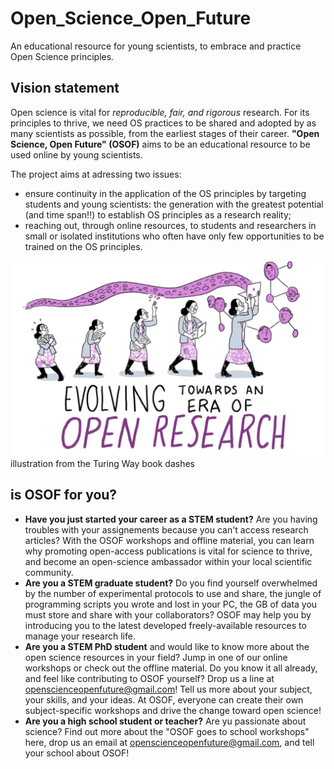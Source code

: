# Open_Science_Open_Future
An educational resource for young scientists, to embrace and practice Open Science principles.

## Vision statement

Open science is vital for _reproducible, fair, and rigorous_ research. For its principles to thrive, we need OS practices to be shared and adopted by as many scientists as possible, from the earliest stages of their career. 
**"Open Science, Open Future" (OSOF)** aims to be an educational resource to be used online by young scientists.

The project aims at adressing two issues:
- ensure continuity in the application of the OS principles by targeting students and young scientists: the generation with the greatest potential (and time span!!) to establish OS principles as a research reality;
- reaching out, through online resources, to students and researchers in small or isolated institutions who often have only few opportunities to be trained on the OS principles.

![[Illustrations from the Turing Way book dashes - Zenodo](https://zenodo.org/record/3695300#.Yl20yigzZPY)](images/open_way.PNG)
illustration from the Turing Way book dashes

## is OSOF for you?

- **Have you just started your career as a STEM student?** Are you having troubles with your assignements because you can't access research articles? With the OSOF workshops and offline material, you can learn why promoting open-access publications is vital for science to thrive, and become an open-science ambassador within your local scientific community. 
- **Are you a STEM graduate student?** Do you find yourself overwhelmed by the number of experimental protocols to use and share, the jungle of programming scripts you wrote and lost in your PC, the GB of data you must store and share with your collaborators? OSOF may help you by introducing you to the latest developed freely-available resources to manage your research life.
- **Are you a STEM PhD student** and would like to know more about the open science resources in your field? Jump in one of our online workshops or check out the offline material. Do you know it all already, and feel like contributing to OSOF yourself? Drop us a line at openscienceopenfuture@gmail.com! Tell us more about your subject, your skills, and your ideas. At OSOF, everyone can create their own subject-specific workshops and drive the change toward open science!
- **Are you a high school student or teacher?** Are yu passionate about science? Find out more about the "OSOF goes to school workshops" here, drop us an email at openscienceopenfuture@gmail.com, and tell your school about OSOF!
